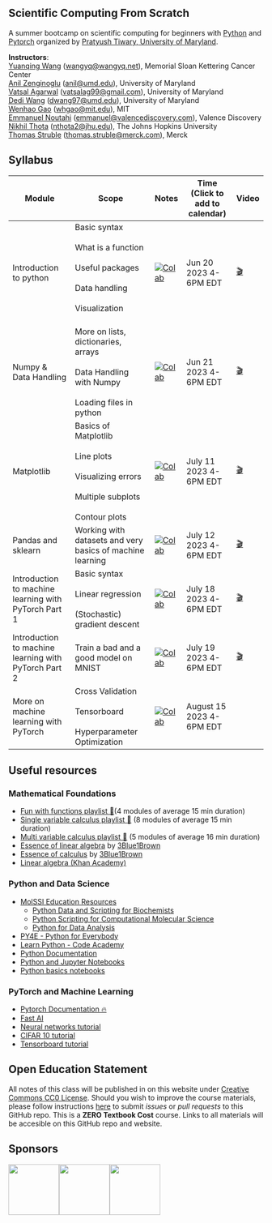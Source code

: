 Scientific Computing From Scratch
---------------------------------
A summer bootcamp on scientific computing for beginners with [Python](https://www.python.org) and [Pytorch](https://pytorch.org) organized by [Pratyush Tiwary, University of Maryland](http://go.umd.edu/tiwarylab).

**Instructors**:<br>
[Yuanqing Wang](http://www.wangyq.net) ([wangyq@wangyq.net](mailto:wangyq@wangyq.net)), Memorial Sloan Kettering Cancer Center<br>
[Anil Zenginoglu](https://anilzen.github.io/) ([anil@umd.edu](mailto:anil@umd.edu)), University of Maryland<br>
[Vatsal Agarwal](https://scholar.google.com/citations?user=DJRhPVgAAAAJ&hl=en) ([vatsalag99@gmail.com](mailto:vatsalag99@gmail.com)), University of Maryland<br>
[Dedi Wang](https://wangdedi1997.github.io/) ([dwang97@umd.edu](mailto:dwang97@umd.edu)), University of Maryland<br>
[Wenhao Gao](https://wenhao-gao.github.io/) ([whgao@mit.edu](mailto:whgao@mit.edu)), MIT<br>
[Emmanuel Noutahi](https://scholar.google.ca/citations?user=JcuwpbQAAAAJ&hl=fr) ([emmanuel@valencediscovery.com](mailto:emmanuel@valencediscovery.com)), Valence Discovery<br>
[Nikhil Thota](https://www.linkedin.com/in/nikhil-thota/) ([nthota2@jhu.edu](mailto:nthota2@jhu.edu)), The Johns Hopkins University<br>
[Thomas Struble](https://www.linkedin.com/in/tjstruble/) ([thomas.struble@merck.com](mailto:thomas.struble@merck.com)), Merck<br>



## Syllabus

Module | Scope | Notes | Time <br> (Click to add to calendar) | Video
--------------------- | --------------------- | --------------------- | ------- | --- 
Introduction to python | Basic syntax <br><br> What is a function <br><br> Useful packages <br><br> Data handling <br><br> Visualization <br><br> | [![Colab](https://colab.research.google.com/assets/colab-badge.svg)](https://colab.research.google.com/drive/1y-lHeI1ZpyHou8-dSFBNtGJjzqDzahdV) | Jun 20 2023 4-6PM EDT| [🎬](https://umd.zoom.us/rec/share/_b8DrAM1MYpbRvfpv-3BuyzN9yeacWjKh0To58ZVApRpzpK6FqfWmVkxMsEiEufD.7Ha3oJd8B4C_5d67)
Numpy & Data Handling | More on lists, dictionaries, arrays <br><br> Data Handling with Numpy <br><br> Loading files in python |   [![Colab](https://colab.research.google.com/assets/colab-badge.svg)](https://colab.research.google.com/drive/1qpsjL1PKgM7lqxQz9KqOVpla3VoACmPq)| Jun 21 2023 4-6PM EDT | [🎬](https://umd.zoom.us/rec/share/FOHxmWbnDrewY97e7-dpFSee-bzLUTWSZTSuCmJXmkVdEvikxmpVVXedS2q98VKk.sGgRdNnsyvcGejOH?startTime=1687377536000)
Matplotlib | Basics of Matplotlib <br><br> Line plots <br><br> Visualizing errors <br><br> Multiple subplots <br><br> Contour plots| [![Colab](https://colab.research.google.com/assets/colab-badge.svg)](https://colab.research.google.com/drive/18MoWvoDkv9xKzKrkI-u1Q8Thv56sRk3_?usp=drive_link) |  July 11 2023 4-6PM EDT | [🎬](https://umd.zoom.us/rec/share/JLtWg8xHlQbRAgE2BG4AzMr40nljjETRgfRXNlB3cxMIyWGy8rInCJWP_nwdp-oz.6c9RlLLfNRh4Hzri)
Pandas and sklearn | Working with datasets and very basics of machine learning | [![Colab](https://colab.research.google.com/assets/colab-badge.svg)](https://colab.research.google.com/drive/1FF2BV3uX7hGfQxOkF1GLvFp3CzL7x-5r) |  July 12 2023 4-6PM EDT |  [🎬](https://umd.zoom.us/rec/share/-mAcw7Mg4smGMYlfJ1f5j4GbRqIdfMbAC0ZnfZc0AAf_jUNeSrYIsf-0vrewHXg.YHlNWzRSQPaxZe1r?startTime=1689192277000)
Introduction to machine learning with PyTorch Part 1| Basic syntax <br><br> Linear regression <br><br> (Stochastic) gradient descent| [![Colab](https://colab.research.google.com/assets/colab-badge.svg)](https://colab.research.google.com/drive/1wzkRzzs1VxCoZX1jtmDODdLRS7eXUsM2) |  July 18 2023 4-6PM EDT| [🎬](https://umd.zoom.us/rec/share/IuDWUgq2Pek_DiRUS_nfe8NiOXQpe58SFTSu26_S9K6JNudlCQXGIIAaEmm8AQ81.Dmptvp1CHKdtXDrK?startTime=1689710428000)|
Introduction to machine learning with PyTorch Part 2|Train a bad and a good model on MNIST| [![Colab](https://colab.research.google.com/assets/colab-badge.svg)](https://colab.research.google.com/drive/1wzkRzzs1VxCoZX1jtmDODdLRS7eXUsM2?usp=sharing) |  July 19 2023 4-6PM EDT| [🎬](https://umd.zoom.us/rec/share/MhBEGr3bvcqRfNKaPXvD_r5p7BYkXNViZgp5tnKPiXEbR4t_hPkE53xfJeYYjs1W.V8ngCPK70AhElLRO)|
More on machine learning with PyTorch| Cross Validation <br><br> Tensorboard <br><br> Hyperparameter Optimization | [![Colab](https://colab.research.google.com/assets/colab-badge.svg)](https://colab.research.google.com/drive/1VknCWvHjt0XvMqG1FvwfIxGtg4XeNDm8?usp=sharing) | August 15 2023 4-6PM EDT


## Useful resources

### Mathematical Foundations
- [Fun with functions playlist 🍿](https://www.youtube.com/playlist?list=PLieme_dDfavgNH_eoC5hWX-75fwst0abG)(4 modules of average 15 min duration)
- [Single variable calculus playlist 🍿](https://www.youtube.com/playlist?list=PLieme_dDfaviKfYPpqE6iO5ByxHb9nFmO) (8 modules of average 15 min duration)
- [Multi variable calculus playlist 🍿](https://www.youtube.com/playlist?list=PLieme_dDfavg9CSUr1i_ai3XQnaVbxx1D) (5 modules of average 16 min duration)
- [Essence of linear algebra](https://www.youtube.com/playlist?list=PLZHQObOWTQDPD3MizzM2xVFitgF8hE_ab) by [3Blue1Brown](https://www.3blue1brown.com/)
- [Essence of calculus](https://www.youtube.com/playlist?list=PLZHQObOWTQDMsr9K-rj53DwVRMYO3t5Yr) by [3Blue1Brown](https://www.3blue1brown.com/)
- [Linear algebra (Khan Academy)](https://www.khanacademy.org/math/linear-algebra)

### Python and Data Science
- [MolSSI Education Resources](http://education.molssi.org/resources.html#programming)
    - [Python Data and Scripting for Biochemists](https://education.molssi.org/python-scripting-biochemistry/chapters/setup.html)
    - [Python Scripting for Computational Molecular Science](https://education.molssi.org/python_scripting_cms/)
    - [Python for Data Analysis](https://education.molssi.org/python-data-analysis/)
- [PY4E - Python for Everybody](https://www.py4e.com)
- [Learn Python - Code Academy](https://www.codecademy.com/learn/learn-python)
- [Python Documentation](https://docs.python.org/3/)
- [Python and Jupyter Notebooks](https://qiskit.org/textbook/ch-prerequisites/python-and-jupyter-notebooks.html)
- [Python basics notebooks](https://github.com/okara83/python-pytorch-workshop)


### PyTorch and Machine Learning
- [Pytorch Documentation 🔥](https://pytorch.org/docs/stable/index.html)
- [Fast AI](https://www.fast.ai)
- [Neural networks tutorial](https://pytorch.org/tutorials/beginner/blitz/neural_networks_tutorial.html)
- [CIFAR 10 tutorial](https://pytorch.org/tutorials/beginner/blitz/cifar10_tutorial.html)
- [Tensorboard tutorial](https://pytorch.org/tutorials/intermediate/tensorboard_tutorial.html)

## Open Education Statement
All notes of this class will be published in on this website under [Creative Commons CC0 License](https://creativecommons.org/publicdomain/zero/1.0/).
Should you wish to improve the course materials, please follow instructions [here](pages/contribute.md) to submit _issues_ or _pull requests_ to this GitHub repo.
This is a **ZERO Textbook Cost** course.
Links to all materials will be accesible on this GitHub repo and website.

## Sponsors
<img src="https://www.nsf.gov/images/logos/NSF_4-Color_bitmap_Logo.png" height="100"><img src="https://omc.umd.edu/img/logos/28_informalseal.jpg" height="100"><img src="https://avatars.githubusercontent.com/u/26232579?s=200&v=4" height="100">
